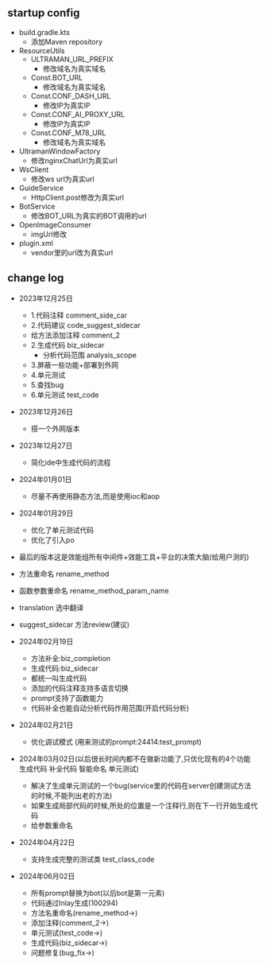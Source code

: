 ## startup config
+ build.gradle.kts
  + 添加Maven repository
+ ResourceUtils 
  + ULTRAMAN_URL_PREFIX
    + 修改域名为真实域名
  + Const.BOT_URL
    + 修改域名为真实域名
  + Const.CONF_DASH_URL
    + 修改IP为真实IP
  + Const.CONF_AI_PROXY_URL
    + 修改IP为真实IP
  + Const.CONF_M78_URL
    + 修改域名为真实域名
+ UltramanWindowFactory
  + 修改nginxChatUrl为真实url
+ WsClient
  + 修改ws url为真实url
+ GuideService
  + HttpClient.post修改为真实url
+ BotService
  + 修改BOT_URL为真实的BOT调用的url
+ OpenImageConsumer
  + imgUrl修改
+ plugin.xml
  + vendor里的url改为真实url

## change log
+ 2023年12月25日
    + 1.代码注释 comment_side_car
    + 2.代码建议 code_suggest_sidecar
    + 给方法添加注释 comment_2 
    + 2.生成代码 biz_sidecar
        + 分析代码范围 analysis_scope
    + 3.屏蔽一些功能+部署到外网
    + 4.单元测试
    + 5.查找bug
    + 6.单元测试 test_code
+ 2023年12月26日
    + 搭一个外网版本
+ 2023年12月27日
    + 简化ide中生成代码的流程
+ 2024年01月01日
    + 尽量不再使用静态方法,而是使用ioc和aop
+ 2024年01月29日
  + 优化了单元测试代码
  + 优化了引入po

+ 最后的版本这是效能组所有中间件+效能工具+平台的决策大脑(给用户测的)
+ 方法重命名  rename_method
+ 函数参数重命名  rename_method_param_name
+ translation 选中翻译
+ suggest_sidecar 方法review(建议)
+ 2024年02月19日
  + 方法补全:biz_completion
  + 生成代码:biz_sidecar
  + 都统一叫生成代码
  + 添加的代码注释支持多语言切换
  + prompt支持了函数能力
  + 代码补全也能自动分析代码作用范围(开启代码分析)
+ 2024年02月21日
  + 优化调试模式 (用来测试的prompt:24414:test_prompt)
+ 2024年03月02日(以后很长时间内都不在做新功能了,只优化现有的4个功能 生成代码 补全代码 智能命名 单元测试)
  + 解决了生成单元测试的一个bug(service里的代码在server创建测试方法的时候,不能列出老的方法)
  + 如果生成局部代码的时候,所处的位置是一个注释行,则在下一行开始生成代码
  + 给参数重命名
+ 2024年04月22日
  + 支持生成完整的测试类 test_class_code
+ 2024年06月02日
  + 所有prompt替换为bot(以后bot是第一元素)
  + 代码通过Inlay生成(100294)
  + 方法名重命名(rename_method->)
  + 添加注释(comment_2->)
  + 单元测试(test_code->)
  + 生成代码(biz_sidecar->)
  + 问题修复(bug_fix->)